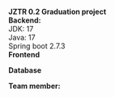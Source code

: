 **JZTR 0.2 Graduation project**\
**Backend:**\
    JDK: 17\
    Java: 17\
    Spring boot 2.7.3\
**Frontend**

**Database**

**Team member:**
